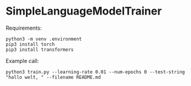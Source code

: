 # SimpleLanguageModelTrainer

Requirements:

```console
python3 -m venv .environment
pip3 install torch
pip3 install transformers
```

Example call:

```console
python3 train.py --learning-rate 0.01 --num-epochs 0 --test-string "hallo welt, " --filename README.md
```

